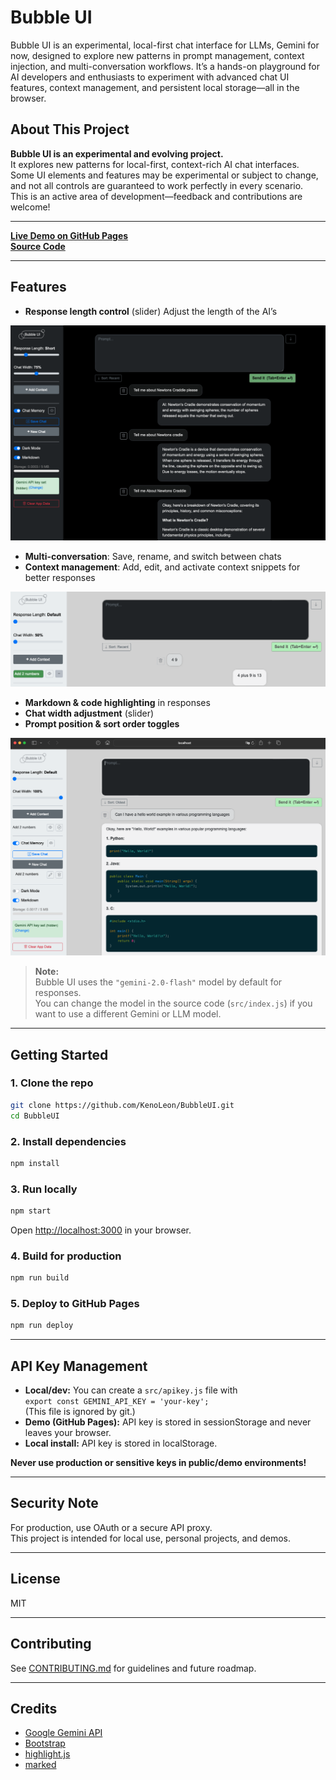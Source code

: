 # Bubble UI

Bubble UI is an experimental, local-first chat interface for LLMs, Gemini for now, designed to explore new patterns in prompt management, context injection, and multi-conversation workflows. It’s a hands-on playground for AI developers and enthusiasts to experiment with advanced chat UI features, context management, and persistent local storage—all in the browser.

## About This Project

**Bubble UI is an experimental and evolving project.**  
It explores new patterns for local-first, context-rich AI chat interfaces.  
Some UI elements and features may be experimental or subject to change, and not all controls are guaranteed to work perfectly in every scenario.  
This is an active area of development—feedback and contributions are welcome!

---
[**Live Demo on GitHub Pages**](https://kenoleon.github.io/BubbleUI/)  
[**Source Code**](https://github.com/KenoLeon/BubbleUI)

---

## Features

- **Response length control** (slider) Adjust the length of the AI’s

![Response Length Control Demo](public/BubbleUI_Resp.png)

- **Multi-conversation**: Save, rename, and switch between chats
- **Context management**: Add, edit, and activate context snippets for better responses

![Context Demo](public/BubbleUI_Ctxt.png)

- **Markdown & code highlighting** in responses
- **Chat width adjustment** (slider)
- **Prompt position & sort order toggles**

![Other features](public/BubbleUI_Code.png)

> **Note:**  
> Bubble UI uses the `"gemini-2.0-flash"` model by default for responses.  
> You can change the model in the source code (`src/index.js`) if you want to use a different Gemini or LLM model.

---


## Getting Started

### 1. **Clone the repo**

```sh
git clone https://github.com/KenoLeon/BubbleUI.git
cd BubbleUI
```

### 2. **Install dependencies**

```sh
npm install
```

### 3. **Run locally**

```sh
npm start
```
Open [http://localhost:3000](http://localhost:3000) in your browser.

### 4. **Build for production**

```sh
npm run build
```

### 5. **Deploy to GitHub Pages**

```sh
npm run deploy
```

---

## API Key Management

- **Local/dev:** You can create a `src/apikey.js` file with  
  `export const GEMINI_API_KEY = 'your-key';`  
  (This file is ignored by git.)
- **Demo (GitHub Pages):** API key is stored in sessionStorage and never leaves your browser.
- **Local install:** API key is stored in localStorage.

**Never use production or sensitive keys in public/demo environments!**

---

## Security Note

For production, use OAuth or a secure API proxy.  
This project is intended for local use, personal projects, and demos.

---

## License

MIT

---

## Contributing

See [CONTRIBUTING.md](CONTRIBUTING.md) for guidelines and future roadmap.

---

## Credits

- [Google Gemini API](https://ai.google.dev/gemini-api/docs/quickstart)
- [Bootstrap](https://getbootstrap.com/)
- [highlight.js](https://highlightjs.org/)
- [marked](https://marked.js.org/)
